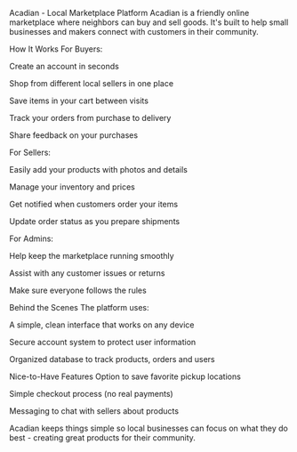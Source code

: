 Acadian - Local Marketplace Platform
Acadian is a friendly online marketplace where neighbors can buy and sell goods. It's built to help small businesses and makers connect with customers in their community.

How It Works
For Buyers:

Create an account in seconds

Shop from different local sellers in one place

Save items in your cart between visits

Track your orders from purchase to delivery

Share feedback on your purchases

For Sellers:

Easily add your products with photos and details

Manage your inventory and prices

Get notified when customers order your items

Update order status as you prepare shipments

For Admins:

Help keep the marketplace running smoothly

Assist with any customer issues or returns

Make sure everyone follows the rules

Behind the Scenes
The platform uses:

A simple, clean interface that works on any device

Secure account system to protect user information

Organized database to track products, orders and users

Nice-to-Have Features
Option to save favorite pickup locations

Simple checkout process (no real payments)

Messaging to chat with sellers about products

Acadian keeps things simple so local businesses can focus on what they do best - creating great products for their community.